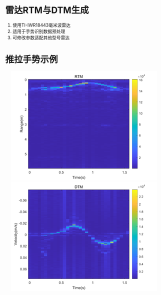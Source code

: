# 雷达RTM与DTM生成
1. 使用TI-IWR18443毫米波雷达
2. 适用于手势识别数据预处理
3. 可修改参数适配其他型号雷达
# 推拉手势示例
<div align="center">
    <img src="swingRTM.png" height=350>
    <img src="swingDTM.png" height=350>
</div>
